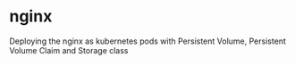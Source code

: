 # nginx
Deploying the nginx as kubernetes pods with Persistent Volume, Persistent Volume Claim and Storage class
